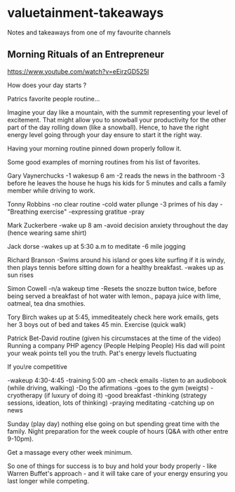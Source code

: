 # valuetainment-takeaways
Notes and takeaways from one of my favourite channels


## Morning Rituals of an Entrepreneur

https://www.youtube.com/watch?v=eEirzGD525I

How does your day starts ?

Patrics favorite people routine...


Imagine your day like a mountain, with the summit representing your level of excitement. That might allow you to snowball your productivity for the other part of the day rolling down (like a snowball). Hence, to have the right energy level going through your day ensure to start it the right way.

Having your morning routine pinned down properly follow it.

Some good examples of morning routines from his list of favorites.

Gary Vaynerchucks
-1 wakesup 6 am
-2 reads the news in the bathroom
-3 before he leaves the house he hugs his kids for 5 minutes and calls a family member while driving to work.

Tonny Robbins
-no clear routine
-cold water pllunge
-3 primes of his day
-"Breathing exercise"
-expressing gratitue
-pray

Mark Zuckerbere 
-wake up 8 am
-avoid decision anxiety throughout the day (hence wearing same shirt)

Jack dorse
-wakes up at 5:30 a.m to meditate
-6 mile jogging

Richard Branson
-Swims around his island or goes kite surfing if it is windy, then plays tennis before sitting down for a healthy breakfast. 
-wakes up as sun rises

Simon Cowell
-n/a wakeup time
-Resets the snozze button twice, before being served a breakfast of hot water with lemon., papaya juice with lime, oatmeal, tea dna smothies.

Tory Birch
wakes up at 5:45, immediteately check here work emails, gets her 3 boys out of bed and takes 45 min. Exercise (quick walk)

Patrick Bet-David routine (given his circumstaces at the time of the video)
Running a company PHP agency (People Helping People)
His dad will point your weak points tell you the truth. 
Pat's energy levels fluctuating

If you\re competitive

-wakeup 4:30-4:45
-training 5:00 am
-check emails
-listen to an audiobook (while driving, walking)
-Do the afirmations 
-goes to the gym (weigts)
-cryotherapy (if luxury of doing it)
-good breakfast
-thinking (strategy sessions, ideation, lots of thinking)
-praying meditating
-catching up on news


Sunday (play day) nothing else going on but spending great time with the family. 
Night preparation for the week couple of hours (Q&A with other entre 9-10pm).

Get a massage every other week minimum. 

So one of things for success is to buy and hold your body properly - like Warren Buffet's approach - and it will take care of your energy ensuring you last longer while competing.
 

